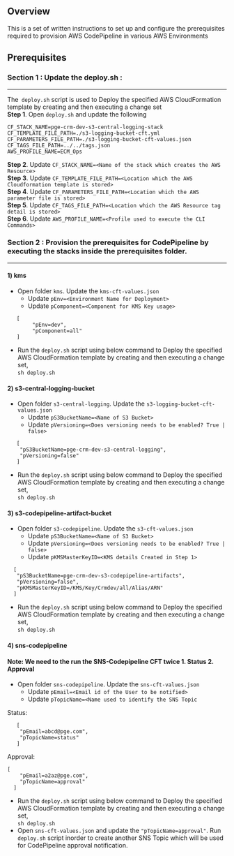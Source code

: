 ## Overview
This is a set of written instructions to set up and configure the prerequisites required to provision AWS CodePipeline in various AWS Environments

## Prerequisites
### Section 1 : Update the deploy.sh : <br/>
***

The``` deploy.sh``` script is used to Deploy the specified AWS CloudFormation template by creating and then executing a change set </br>
**Step 1**. Open ```deploy.sh``` and update the following</br>
```
CF_STACK_NAME=pge-crm-dev-s3-central-logging-stack
CF_TEMPLATE_FILE_PATH=./s3-logging-bucket-cft.yml
CF_PARAMETERS_FILE_PATH=./s3-logging-bucket-cft-values.json
CF_TAGS_FILE_PATH=../../tags.json
AWS_PROFILE_NAME=ECM_Ops
```
**Step 2**. Update ```CF_STACK_NAME=<Name of the stack which creates the AWS Resource>``` </br>
**Step 3**. Update ```CF_TEMPLATE_FILE_PATH=<Location which the AWS Cloudformation template is stored>```</br>
**Step 4**. Update ```CF_PARAMETERS_FILE_PATH=<Location which the AWS parameter file is stored>```</br>
**Step 5**. Update ```CF_TAGS_FILE_PATH=<Location which the AWS Resource tag detail is stored>```</br>
**Step 6**. Update ```AWS_PROFILE_NAME=<Profile used to execute the CLI Commands>```</br>

### Section 2 :  Provision the prerequisites for CodePipeline by executing the stacks inside the prerequisites folder.
***
 #### 1) kms
  * Open folder ```kms```. Update the ```kms-cft-values.json```
    * Update ```pEnv=<Environment Name for Deployment>```
    * Update ```pComponent=<Component for KMS Key usage>```    
```
   [
        "pEnv=dev",
        "pComponent=all"    
   ]
```     
   * Run the ```deploy.sh``` script using below command to Deploy the specified AWS CloudFormation template by creating and then executing a change set,<br />
    ```sh deploy.sh```
    
#### 2) s3-central-logging-bucket      
  * Open folder ```s3-central-logging```. Update the ```s3-logging-bucket-cft-values.json```
       * Update ```pS3BucketName=<Name of S3 Bucket>```
       * Update ```pVersioning=<Does versioning needs to be enabled? True | false>```
```
   [
    "pS3BucketName=pge-crm-dev-s3-central-logging",
    "pVersioning=false"    
   ]
```
   * Run the ```deploy.sh``` script using below command to Deploy the specified AWS CloudFormation template by creating and then executing a change set,<br />
      ```sh deploy.sh```
#### 3) s3-codepipeline-artifact-bucket 
  * Open folder ```s3-codepipeline```. Update the ```s3-cft-values.json```
       * Update ```pS3BucketName=<Name of S3 Bucket>```
       * Update ```pVersioning=<Does versioning needs to be enabled? True | false>```
       * Update ```pKMSMasterKeyID=<KMS details Created in Step 1>```
 ```
   [
    "pS3BucketName=pge-crm-dev-s3-codepipeline-artifacts",
    "pVersioning=false",
    "pKMSMasterKeyID=/KMS/Key/Crmdev/all/Alias/ARN"    
   ]
 ```
   * Run the ```deploy.sh``` script using below command to Deploy the specified AWS CloudFormation template by creating and then executing a change set,<br />
    ```sh deploy.sh```
    
#### 4) sns-codepipeline
#### Note: We need to the run the SNS-Codepipeline CFT twice 1. Status 2. Approval

  * Open folder ```sns-codepipeline```. Update the ```sns-cft-values.json```
       * Update ```pEmail=<Email id of the User to be notified>```
       * Update ```pTopicName=<Name used to identify the SNS Topic```

Status:
```   
   [  
    "pEmail=abcd@pge.com", 
    "pTopicName=status"    
   ]
```
   Approval:
```
[  
    "pEmail=a2az@pge.com", 
    "pTopicName=approval"    
  ]
```
   * Run the ```deploy.sh``` script using below command to Deploy the specified AWS CloudFormation template by creating and then executing a change set,<br />
      ```sh deploy.sh```
   * Open ```sns-cft-values.json``` and update the ```"pTopicName=approval"```. Run  ```deploy.sh``` script inorder to create another SNS Topic which will be used for CodePipeline approval notification.
